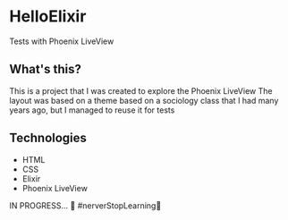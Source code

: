 # HelloElixir
 Tests with Phoenix LiveView

## What's this?

This is a project that I was created to explore the Phoenix LiveView
The layout was based on a theme based on a sociology class that I had many years ago, but I managed to reuse it for tests 

## Technologies

* HTML
* CSS
* Elixir 
* Phoenix LiveView

IN PROGRESS... 🚧
#nerverStopLearning🚀
